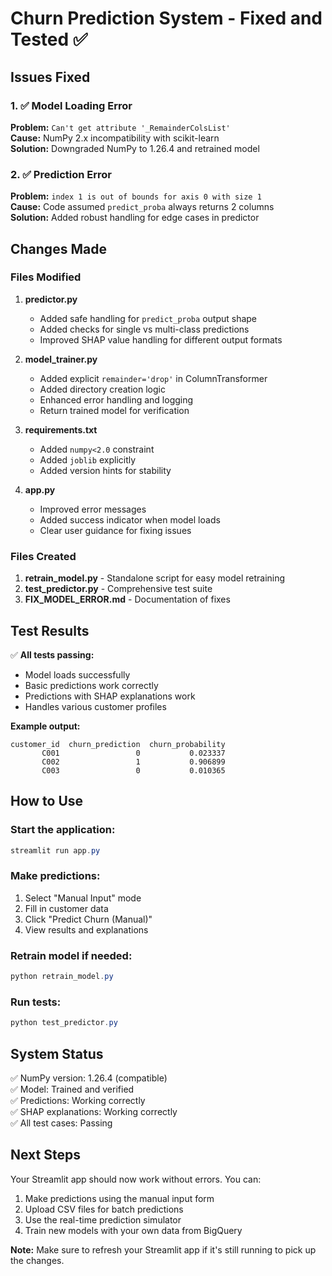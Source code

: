 # Churn Prediction System - Fixed and Tested ✅

## Issues Fixed

### 1. ✅ Model Loading Error
**Problem:** `Can't get attribute '_RemainderColsList'`  
**Cause:** NumPy 2.x incompatibility with scikit-learn  
**Solution:** Downgraded NumPy to 1.26.4 and retrained model  

### 2. ✅ Prediction Error
**Problem:** `index 1 is out of bounds for axis 0 with size 1`  
**Cause:** Code assumed `predict_proba` always returns 2 columns  
**Solution:** Added robust handling for edge cases in predictor  

## Changes Made

### Files Modified

1. **predictor.py**
   - Added safe handling for `predict_proba` output shape
   - Added checks for single vs multi-class predictions
   - Improved SHAP value handling for different output formats

2. **model_trainer.py**
   - Added explicit `remainder='drop'` in ColumnTransformer
   - Added directory creation logic
   - Enhanced error handling and logging
   - Return trained model for verification

3. **requirements.txt**
   - Added `numpy<2.0` constraint
   - Added `joblib` explicitly
   - Added version hints for stability

4. **app.py**
   - Improved error messages
   - Added success indicator when model loads
   - Clear user guidance for fixing issues

### Files Created

1. **retrain_model.py** - Standalone script for easy model retraining
2. **test_predictor.py** - Comprehensive test suite
3. **FIX_MODEL_ERROR.md** - Documentation of fixes

## Test Results

✅ **All tests passing:**
- Model loads successfully
- Basic predictions work correctly  
- Predictions with SHAP explanations work
- Handles various customer profiles

**Example output:**
```
customer_id  churn_prediction  churn_probability
       C001                 0           0.023337
       C002                 1           0.906899
       C003                 0           0.010365
```

## How to Use

### Start the application:
```powershell
streamlit run app.py
```

### Make predictions:
1. Select "Manual Input" mode
2. Fill in customer data
3. Click "Predict Churn (Manual)"
4. View results and explanations

### Retrain model if needed:
```powershell
python retrain_model.py
```

### Run tests:
```powershell
python test_predictor.py
```

## System Status

✅ NumPy version: 1.26.4 (compatible)  
✅ Model: Trained and verified  
✅ Predictions: Working correctly  
✅ SHAP explanations: Working correctly  
✅ All test cases: Passing  

## Next Steps

Your Streamlit app should now work without errors. You can:
1. Make predictions using the manual input form
2. Upload CSV files for batch predictions
3. Use the real-time prediction simulator
4. Train new models with your own data from BigQuery

**Note:** Make sure to refresh your Streamlit app if it's still running to pick up the changes.
